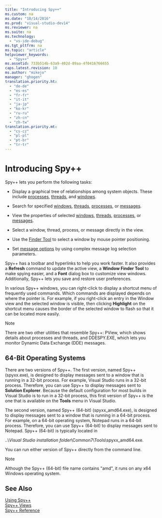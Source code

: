 ```yaml
---
title: "Introducing Spy++"
ms.custom: na
ms.date: "10/14/2016"
ms.prod: "visual-studio-dev14"
ms.reviewer: na
ms.suite: na
ms.technology: 
  - "vs-ide-debug"
ms.tgt_pltfrm: na
ms.topic: "article"
helpviewer_keywords: 
  - "Spy++"
ms.assetid: 733b514b-63a9-402d-89aa-4f0416766655
caps.latest.revision: 10
ms.author: "mikejo"
manager: "ghogen"
translation.priority.ht: 
  - "de-de"
  - "es-es"
  - "fr-fr"
  - "it-it"
  - "ja-jp"
  - "ko-kr"
  - "ru-ru"
  - "zh-cn"
  - "zh-tw"
translation.priority.mt: 
  - "cs-cz"
  - "pl-pl"
  - "pt-br"
  - "tr-tr"
---
```

# Introducing Spy++
Spy++ lets you perform the following tasks:  
  
-   Display a graphical tree of relationships among system objects. These include [processes](../debugger/processes-view.md), [threads](../debugger/threads-view.md), and [windows](../debugger/windows-view.md).  
  
-   Search for specified [windows](../debugger/how-to--search-for-a-window-in-windows-view.md), [threads](../debugger/how-to--search-for-a-thread-in-threads-view.md), [processes](../debugger/how-to--search-for-a-process-in-processes-view.md), or [messages](../debugger/how-to--search-for-a-message-in-messages-view.md).  
  
-   View the properties of selected [windows](../debugger/how-to--display-window-properties.md), [threads](../debugger/how-to--display-thread-properties.md), [processes](../debugger/how-to--display-process-properties.md), or [messages](../debugger/how-to--display-message-properties.md).  
  
-   Select a window, thread, process, or message directly in the view.  
  
-   Use the [Finder Tool](../debugger/how-to--use-the-finder-tool.md) to select a window by mouse pointer positioning.  
  
-   Set [message options](_asug_choosing_message_options) by using complex message log selection parameters.  
  
 Spy++ has a toolbar and hyperlinks to help you work faster. It also provides a **Refresh** command to update the active view, a **Window Finder Tool** to make spying easier, and a **Font** dialog box to customize view windows. Additionally, Spy++ lets you save and restore user preferences.  
  
 In various Spy++ windows, you can right-click to display a shortcut menu of frequently used commands. Which commands are displayed depends on where the pointer is. For example, if you right-click an entry in the Window view and the selected window is visible, then clicking **Highlight** on the shortcut menu causes the border of the selected window to flash so that it can be located more easily.  
  
> [!NOTE]
>  There are two other utilities that resemble Spy++: PView, which shows details about processes and threads, and DDESPY.EXE, which lets you monitor Dynamic Data Exchange (DDE) messages.  
  
## 64-Bit Operating Systems  
 There are two versions of Spy++. The first version, named Spy++ (spyxx.exe), is designed to display messages sent to a window that is running in a 32-bit process. For example, Visual Studio runs in a 32-bit process. Therefore, you can use Spy++ to display messages sent to **Solution Explorer**. Because the default configuration for most builds in Visual Studio is to run in a 32-bit process, this first version of Spy++ is the one that is available on the **Tools** menu in Visual Studio.  
  
 The second version, named Spy++ (64-bit) (spyxx_amd64.exe), is designed to display messages sent to a window that is running in a 64-bit process. For example, on a 64-bit operating system, Notepad runs in a 64-bit process. Therefore, you can use Spy++ (64-bit) to display messages sent to Notepad. Spy++ (64-bit) is typically located in  
  
 ..\\*Visual Studio installation folder*\Common7\Tools\spyxx_amd64.exe.  
  
 You can run either version of Spy++ directly from the command line.  
  
> [!NOTE]
>  Although the Spy++ (64-bit) file name contains "amd", it runs on any x64 Windows operating system.  
  
## See Also  
 [Using Spy++](../debugger/using-spy--.md)   
 [Spy++ Views](../debugger/spy---views.md)   
 [Spy++ Reference](../debugger/spy---reference.md)